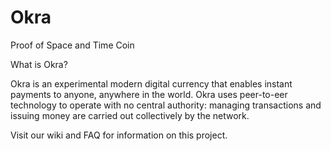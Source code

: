 # Okra
Proof of Space and Time Coin

What is Okra?

Okra is an experimental modern digital currency that enables instant payments to anyone, anywhere in the world. Okra uses peer-to-eer technology to operate with no central authority: managing transactions and issuing money are carried out collectively by the network. 

Visit our wiki and FAQ for information on this project.
